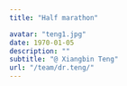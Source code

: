 ```yaml
---
title: "Half marathon"

avatar: "teng1.jpg"
date: 1970-01-05
description: ""
subtitle: "@ Xiangbin Teng"
url: "/team/dr.teng/"
---
```


